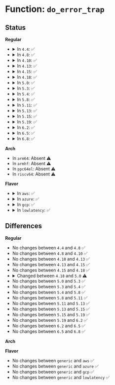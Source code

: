 # Function: <code>do_error_trap</code>

## Status
<b>Regular</b>
<ul>
<li>
<details>
<summary>In <code>4.4</code>: ✅</summary>

```c
void do_error_trap(struct pt_regs *regs, long int error_code, char *str, long unsigned int trapnr, int signr);
```

**Collision:** Unique Static

**Inline:** No

**Transformation:** False

**Instances:**

```
In arch/x86/kernel/traps.c (ffffffff8102f3e0)
Location: arch/x86/kernel/traps.c:280
Inline: False
Direct callers:
  - arch/x86/kernel/traps.c:do_divide_error
  - arch/x86/kernel/traps.c:do_overflow
  - arch/x86/kernel/traps.c:do_invalid_op
  - arch/x86/kernel/traps.c:do_coprocessor_segment_overrun
  - arch/x86/kernel/traps.c:do_invalid_TSS
  - arch/x86/kernel/traps.c:do_segment_not_present
  - arch/x86/kernel/traps.c:do_stack_segment
  - arch/x86/kernel/traps.c:do_alignment_check
```
**Symbols:**

```
ffffffff8102f3e0-ffffffff8102f4e7: do_error_trap (STB_LOCAL)
```
</details>
</li>
<li>
<details>
<summary>In <code>4.8</code>: ✅</summary>

```c
void do_error_trap(struct pt_regs *regs, long int error_code, char *str, long unsigned int trapnr, int signr);
```

**Collision:** Unique Static

**Inline:** No

**Transformation:** False

**Instances:**

```
In arch/x86/kernel/traps.c (ffffffff8102e4e0)
Location: arch/x86/kernel/traps.c:265
Inline: False
Direct callers:
  - arch/x86/kernel/traps.c:do_alignment_check
  - arch/x86/kernel/traps.c:do_stack_segment
  - arch/x86/kernel/traps.c:do_segment_not_present
  - arch/x86/kernel/traps.c:do_invalid_TSS
  - arch/x86/kernel/traps.c:do_coprocessor_segment_overrun
  - arch/x86/kernel/traps.c:do_invalid_op
  - arch/x86/kernel/traps.c:do_overflow
  - arch/x86/kernel/traps.c:do_divide_error
```
**Symbols:**

```
ffffffff8102e4e0-ffffffff8102e5e7: do_error_trap (STB_LOCAL)
```
</details>
</li>
<li>
<details>
<summary>In <code>4.10</code>: ✅</summary>

```c
void do_error_trap(struct pt_regs *regs, long int error_code, char *str, long unsigned int trapnr, int signr);
```

**Collision:** Unique Static

**Inline:** No

**Transformation:** False

**Instances:**

```
In arch/x86/kernel/traps.c (ffffffff8102e420)
Location: arch/x86/kernel/traps.c:265
Inline: False
Direct callers:
  - arch/x86/kernel/traps.c:do_alignment_check
  - arch/x86/kernel/traps.c:do_stack_segment
  - arch/x86/kernel/traps.c:do_segment_not_present
  - arch/x86/kernel/traps.c:do_invalid_TSS
  - arch/x86/kernel/traps.c:do_coprocessor_segment_overrun
  - arch/x86/kernel/traps.c:do_invalid_op
  - arch/x86/kernel/traps.c:do_overflow
  - arch/x86/kernel/traps.c:do_divide_error
```
**Symbols:**

```
ffffffff8102e420-ffffffff8102e527: do_error_trap (STB_LOCAL)
```
</details>
</li>
<li>
<details>
<summary>In <code>4.13</code>: ✅</summary>

```c
void do_error_trap(struct pt_regs *regs, long int error_code, char *str, long unsigned int trapnr, int signr);
```

**Collision:** Unique Static

**Inline:** No

**Transformation:** False

**Instances:**

```
In arch/x86/kernel/traps.c (ffffffff8102ca70)
Location: arch/x86/kernel/traps.c:300
Inline: False
Direct callers:
  - arch/x86/kernel/traps.c:do_alignment_check
  - arch/x86/kernel/traps.c:do_stack_segment
  - arch/x86/kernel/traps.c:do_segment_not_present
  - arch/x86/kernel/traps.c:do_invalid_TSS
  - arch/x86/kernel/traps.c:do_coprocessor_segment_overrun
  - arch/x86/kernel/traps.c:do_invalid_op
  - arch/x86/kernel/traps.c:do_overflow
  - arch/x86/kernel/traps.c:do_divide_error
```
**Symbols:**

```
ffffffff8102ca70-ffffffff8102cb77: do_error_trap (STB_LOCAL)
```
</details>
</li>
<li>
<details>
<summary>In <code>4.15</code>: ✅</summary>

```c
void do_error_trap(struct pt_regs *regs, long int error_code, char *str, long unsigned int trapnr, int signr);
```

**Collision:** Unique Static

**Inline:** No

**Transformation:** False

**Instances:**

```
In arch/x86/kernel/traps.c (ffffffff8102d400)
Location: arch/x86/kernel/traps.c:285
Inline: False
Direct callers:
  - arch/x86/kernel/traps.c:do_alignment_check
  - arch/x86/kernel/traps.c:do_stack_segment
  - arch/x86/kernel/traps.c:do_segment_not_present
  - arch/x86/kernel/traps.c:do_invalid_TSS
  - arch/x86/kernel/traps.c:do_coprocessor_segment_overrun
  - arch/x86/kernel/traps.c:do_invalid_op
  - arch/x86/kernel/traps.c:do_overflow
  - arch/x86/kernel/traps.c:do_divide_error
```
**Symbols:**

```
ffffffff8102d400-ffffffff8102d533: do_error_trap (STB_LOCAL)
```
</details>
</li>
<li>
<details>
<summary>In <code>4.18</code>: ✅</summary>

```c
void do_error_trap(struct pt_regs *regs, long int error_code, char *str, long unsigned int trapnr, int signr);
```

**Collision:** Unique Static

**Inline:** No

**Transformation:** False

**Instances:**

```
In arch/x86/kernel/traps.c (ffffffff8102e680)
Location: arch/x86/kernel/traps.c:285
Inline: False
Direct callers:
  - arch/x86/kernel/traps.c:do_alignment_check
  - arch/x86/kernel/traps.c:do_stack_segment
  - arch/x86/kernel/traps.c:do_segment_not_present
  - arch/x86/kernel/traps.c:do_invalid_TSS
  - arch/x86/kernel/traps.c:do_coprocessor_segment_overrun
  - arch/x86/kernel/traps.c:do_invalid_op
  - arch/x86/kernel/traps.c:do_overflow
  - arch/x86/kernel/traps.c:do_divide_error
```
**Symbols:**

```
ffffffff8102e680-ffffffff8102e7ef: do_error_trap (STB_LOCAL)
```
</details>
</li>
<li>
<details>
<summary>In <code>5.0</code>: ✅</summary>

```c
void do_error_trap(struct pt_regs *regs, long int error_code, char *str, long unsigned int trapnr, int signr, int sicode, void *addr);
```

**Collision:** Unique Static

**Inline:** No

**Transformation:** False

**Instances:**

```
In arch/x86/kernel/traps.c (ffffffff8102f7a0)
Location: arch/x86/kernel/traps.c:262
Inline: False
Direct callers:
  - arch/x86/kernel/traps.c:do_alignment_check
  - arch/x86/kernel/traps.c:do_stack_segment
  - arch/x86/kernel/traps.c:do_segment_not_present
  - arch/x86/kernel/traps.c:do_invalid_TSS
  - arch/x86/kernel/traps.c:do_coprocessor_segment_overrun
  - arch/x86/kernel/traps.c:do_invalid_op
  - arch/x86/kernel/traps.c:do_overflow
  - arch/x86/kernel/traps.c:do_divide_error
```
**Symbols:**

```
ffffffff8102f7a0-ffffffff8102f853: do_error_trap (STB_LOCAL)
```
</details>
</li>
<li>
<details>
<summary>In <code>5.3</code>: ✅</summary>

```c
void do_error_trap(struct pt_regs *regs, long int error_code, char *str, long unsigned int trapnr, int signr, int sicode, void *addr);
```

**Collision:** Unique Static

**Inline:** No

**Transformation:** False

**Instances:**

```
In arch/x86/kernel/traps.c (ffffffff81031590)
Location: arch/x86/kernel/traps.c:263
Inline: False
Direct callers:
  - arch/x86/kernel/traps.c:do_alignment_check
  - arch/x86/kernel/traps.c:do_stack_segment
  - arch/x86/kernel/traps.c:do_segment_not_present
  - arch/x86/kernel/traps.c:do_invalid_TSS
  - arch/x86/kernel/traps.c:do_coprocessor_segment_overrun
  - arch/x86/kernel/traps.c:do_invalid_op
  - arch/x86/kernel/traps.c:do_overflow
  - arch/x86/kernel/traps.c:do_divide_error
```
**Symbols:**

```
ffffffff81031590-ffffffff81031644: do_error_trap (STB_LOCAL)
```
</details>
</li>
<li>
<details>
<summary>In <code>5.4</code>: ✅</summary>

```c
void do_error_trap(struct pt_regs *regs, long int error_code, char *str, long unsigned int trapnr, int signr, int sicode, void *addr);
```

**Collision:** Unique Static

**Inline:** No

**Transformation:** False

**Instances:**

```
In arch/x86/kernel/traps.c (ffffffff81031e50)
Location: arch/x86/kernel/traps.c:263
Inline: False
Direct callers:
  - arch/x86/kernel/traps.c:do_alignment_check
  - arch/x86/kernel/traps.c:do_stack_segment
  - arch/x86/kernel/traps.c:do_segment_not_present
  - arch/x86/kernel/traps.c:do_invalid_TSS
  - arch/x86/kernel/traps.c:do_coprocessor_segment_overrun
  - arch/x86/kernel/traps.c:do_invalid_op
  - arch/x86/kernel/traps.c:do_overflow
  - arch/x86/kernel/traps.c:do_divide_error
```
**Symbols:**

```
ffffffff81031e50-ffffffff81031f04: do_error_trap (STB_LOCAL)
```
</details>
</li>
<li>
<details>
<summary>In <code>5.8</code>: ✅</summary>

```c
void do_error_trap(struct pt_regs *regs, long int error_code, char *str, long unsigned int trapnr, int signr, int sicode, void *addr);
```

**Collision:** Unique Static

**Inline:** No

**Transformation:** False

**Instances:**

```
In arch/x86/kernel/traps.c (ffffffff81034610)
Location: arch/x86/kernel/traps.c:169
Inline: False
Direct callers:
  - arch/x86/kernel/traps.c:exc_stack_segment
  - arch/x86/kernel/traps.c:exc_segment_not_present
  - arch/x86/kernel/traps.c:exc_invalid_tss
  - arch/x86/kernel/traps.c:exc_coproc_segment_overrun
  - arch/x86/kernel/traps.c:exc_invalid_op
  - arch/x86/kernel/traps.c:exc_overflow
  - arch/x86/kernel/traps.c:exc_divide_error
```
**Symbols:**

```
ffffffff81034610-ffffffff810346b8: do_error_trap (STB_LOCAL)
```
</details>
</li>
<li>
<details>
<summary>In <code>5.11</code>: ✅</summary>

```c
void do_error_trap(struct pt_regs *regs, long int error_code, char *str, long unsigned int trapnr, int signr, int sicode, void *addr);
```

**Collision:** Unique Static

**Inline:** No

**Transformation:** False

**Instances:**

```
In arch/x86/kernel/traps.c (ffffffff81034db0)
Location: arch/x86/kernel/traps.c:173
Inline: False
Direct callers:
  - arch/x86/kernel/traps.c:exc_stack_segment
  - arch/x86/kernel/traps.c:exc_segment_not_present
  - arch/x86/kernel/traps.c:exc_invalid_tss
  - arch/x86/kernel/traps.c:exc_coproc_segment_overrun
  - arch/x86/kernel/traps.c:exc_invalid_op
  - arch/x86/kernel/traps.c:exc_overflow
  - arch/x86/kernel/traps.c:exc_divide_error
```
**Symbols:**

```
ffffffff81034db0-ffffffff81034e58: do_error_trap (STB_LOCAL)
```
</details>
</li>
<li>
<details>
<summary>In <code>5.13</code>: ✅</summary>

```c
void do_error_trap(struct pt_regs *regs, long int error_code, char *str, long unsigned int trapnr, int signr, int sicode, void *addr);
```

**Collision:** Unique Static

**Inline:** No

**Transformation:** False

**Instances:**

```
In arch/x86/kernel/traps.c (ffffffff81036960)
Location: arch/x86/kernel/traps.c:173
Inline: False
Direct callers:
  - arch/x86/kernel/traps.c:exc_stack_segment
  - arch/x86/kernel/traps.c:exc_segment_not_present
  - arch/x86/kernel/traps.c:exc_invalid_tss
  - arch/x86/kernel/traps.c:exc_coproc_segment_overrun
  - arch/x86/kernel/traps.c:exc_invalid_op
  - arch/x86/kernel/traps.c:exc_overflow
  - arch/x86/kernel/traps.c:exc_divide_error
```
**Symbols:**

```
ffffffff81036960-ffffffff81036a07: do_error_trap (STB_LOCAL)
```
</details>
</li>
<li>
<details>
<summary>In <code>5.15</code>: ✅</summary>

```c
void do_error_trap(struct pt_regs *regs, long int error_code, char *str, long unsigned int trapnr, int signr, int sicode, void *addr);
```

**Collision:** Unique Static

**Inline:** No

**Transformation:** False

**Instances:**

```
In arch/x86/kernel/traps.c (ffffffff8103bc00)
Location: arch/x86/kernel/traps.c:173
Inline: False
Direct callers:
  - arch/x86/kernel/traps.c:exc_stack_segment
  - arch/x86/kernel/traps.c:exc_segment_not_present
  - arch/x86/kernel/traps.c:exc_invalid_tss
  - arch/x86/kernel/traps.c:exc_coproc_segment_overrun
  - arch/x86/kernel/traps.c:exc_invalid_op
  - arch/x86/kernel/traps.c:exc_overflow
  - arch/x86/kernel/traps.c:exc_divide_error
```
**Symbols:**

```
ffffffff8103bc00-ffffffff8103bca7: do_error_trap (STB_LOCAL)
```
</details>
</li>
<li>
<details>
<summary>In <code>5.19</code>: ✅</summary>

```c
void do_error_trap(struct pt_regs *regs, long int error_code, char *str, long unsigned int trapnr, int signr, int sicode, void *addr);
```

**Collision:** Unique Static

**Inline:** No

**Transformation:** False

**Instances:**

```
In arch/x86/kernel/traps.c (ffffffff81042c40)
Location: arch/x86/kernel/traps.c:175
Inline: False
Direct callers:
  - arch/x86/kernel/traps.c:exc_stack_segment
  - arch/x86/kernel/traps.c:exc_segment_not_present
  - arch/x86/kernel/traps.c:exc_invalid_tss
  - arch/x86/kernel/traps.c:exc_coproc_segment_overrun
  - arch/x86/kernel/traps.c:exc_invalid_op
  - arch/x86/kernel/traps.c:exc_overflow
  - arch/x86/kernel/traps.c:exc_divide_error
```
**Symbols:**

```
ffffffff81042c40-ffffffff81042ce6: do_error_trap (STB_LOCAL)
```
</details>
</li>
<li>
<details>
<summary>In <code>6.2</code>: ✅</summary>

```c
void do_error_trap(struct pt_regs *regs, long int error_code, char *str, long unsigned int trapnr, int signr, int sicode, void *addr);
```

**Collision:** Unique Static

**Inline:** No

**Transformation:** False

**Instances:**

```
In arch/x86/kernel/traps.c (ffffffff8104c690)
Location: arch/x86/kernel/traps.c:177
Inline: False
Direct callers:
  - arch/x86/kernel/traps.c:exc_stack_segment
  - arch/x86/kernel/traps.c:exc_segment_not_present
  - arch/x86/kernel/traps.c:exc_invalid_tss
  - arch/x86/kernel/traps.c:exc_coproc_segment_overrun
  - arch/x86/kernel/traps.c:exc_invalid_op
  - arch/x86/kernel/traps.c:exc_overflow
  - arch/x86/kernel/traps.c:exc_divide_error
```
**Symbols:**

```
ffffffff8104c690-ffffffff8104c734: do_error_trap (STB_LOCAL)
```
</details>
</li>
<li>
<details>
<summary>In <code>6.5</code>: ✅</summary>

```c
void do_error_trap(struct pt_regs *regs, long int error_code, char *str, long unsigned int trapnr, int signr, int sicode, void *addr);
```

**Collision:** Unique Static

**Inline:** No

**Transformation:** False

**Instances:**

```
In arch/x86/kernel/traps.c (ffffffff8104cf00)
Location: arch/x86/kernel/traps.c:177
Inline: False
Direct callers:
  - arch/x86/kernel/traps.c:exc_stack_segment
  - arch/x86/kernel/traps.c:exc_segment_not_present
  - arch/x86/kernel/traps.c:exc_invalid_tss
  - arch/x86/kernel/traps.c:exc_coproc_segment_overrun
  - arch/x86/kernel/traps.c:exc_invalid_op
  - arch/x86/kernel/traps.c:exc_overflow
  - arch/x86/kernel/traps.c:exc_divide_error
```
**Symbols:**

```
ffffffff8104cf00-ffffffff8104cfa4: do_error_trap (STB_LOCAL)
```
</details>
</li>
<li>
<details>
<summary>In <code>6.8</code>: ✅</summary>

```c
void do_error_trap(struct pt_regs *regs, long int error_code, char *str, long unsigned int trapnr, int signr, int sicode, void *addr);
```

**Collision:** Unique Static

**Inline:** No

**Transformation:** False

**Instances:**

```
In arch/x86/kernel/traps.c (ffffffff81054180)
Location: arch/x86/kernel/traps.c:166
Inline: False
Direct callers:
  - arch/x86/kernel/traps.c:exc_stack_segment
  - arch/x86/kernel/traps.c:exc_segment_not_present
  - arch/x86/kernel/traps.c:exc_invalid_tss
  - arch/x86/kernel/traps.c:exc_coproc_segment_overrun
  - arch/x86/kernel/traps.c:exc_invalid_op
  - arch/x86/kernel/traps.c:exc_overflow
  - arch/x86/kernel/traps.c:exc_divide_error
```
**Symbols:**

```
ffffffff81054180-ffffffff81054224: do_error_trap (STB_LOCAL)
```
</details>
</li>
</ul>
<b>Arch</b>
<ul>
<li>
In <code>arm64</code>: Absent ⚠️
</li>
<li>
In <code>armhf</code>: Absent ⚠️
</li>
<li>
In <code>ppc64el</code>: Absent ⚠️
</li>
<li>
In <code>riscv64</code>: Absent ⚠️
</li>
</ul>
<b>Flavor</b>
<ul>
<li>
<details>
<summary>In <code>aws</code>: ✅</summary>

```c
void do_error_trap(struct pt_regs *regs, long int error_code, char *str, long unsigned int trapnr, int signr, int sicode, void *addr);
```

**Collision:** Unique Static

**Inline:** No

**Transformation:** False

**Instances:**

```
In arch/x86/kernel/traps.c (ffffffff81031fb0)
Location: arch/x86/kernel/traps.c:263
Inline: False
Direct callers:
  - arch/x86/kernel/traps.c:do_alignment_check
  - arch/x86/kernel/traps.c:do_stack_segment
  - arch/x86/kernel/traps.c:do_segment_not_present
  - arch/x86/kernel/traps.c:do_invalid_TSS
  - arch/x86/kernel/traps.c:do_coprocessor_segment_overrun
  - arch/x86/kernel/traps.c:do_invalid_op
  - arch/x86/kernel/traps.c:do_overflow
  - arch/x86/kernel/traps.c:do_divide_error
```
**Symbols:**

```
ffffffff81031fb0-ffffffff81032064: do_error_trap (STB_LOCAL)
```
</details>
</li>
<li>
<details>
<summary>In <code>azure</code>: ✅</summary>

```c
void do_error_trap(struct pt_regs *regs, long int error_code, char *str, long unsigned int trapnr, int signr, int sicode, void *addr);
```

**Collision:** Unique Static

**Inline:** No

**Transformation:** False

**Instances:**

```
In arch/x86/kernel/traps.c (ffffffff810219b0)
Location: arch/x86/kernel/traps.c:263
Inline: False
Direct callers:
  - arch/x86/kernel/traps.c:do_alignment_check
  - arch/x86/kernel/traps.c:do_stack_segment
  - arch/x86/kernel/traps.c:do_segment_not_present
  - arch/x86/kernel/traps.c:do_invalid_TSS
  - arch/x86/kernel/traps.c:do_coprocessor_segment_overrun
  - arch/x86/kernel/traps.c:do_invalid_op
  - arch/x86/kernel/traps.c:do_overflow
  - arch/x86/kernel/traps.c:do_divide_error
```
**Symbols:**

```
ffffffff810219b0-ffffffff81021a5e: do_error_trap (STB_LOCAL)
```
</details>
</li>
<li>
<details>
<summary>In <code>gcp</code>: ✅</summary>

```c
void do_error_trap(struct pt_regs *regs, long int error_code, char *str, long unsigned int trapnr, int signr, int sicode, void *addr);
```

**Collision:** Unique Static

**Inline:** No

**Transformation:** False

**Instances:**

```
In arch/x86/kernel/traps.c (ffffffff81031e10)
Location: arch/x86/kernel/traps.c:263
Inline: False
Direct callers:
  - arch/x86/kernel/traps.c:do_alignment_check
  - arch/x86/kernel/traps.c:do_stack_segment
  - arch/x86/kernel/traps.c:do_segment_not_present
  - arch/x86/kernel/traps.c:do_invalid_TSS
  - arch/x86/kernel/traps.c:do_coprocessor_segment_overrun
  - arch/x86/kernel/traps.c:do_invalid_op
  - arch/x86/kernel/traps.c:do_overflow
  - arch/x86/kernel/traps.c:do_divide_error
```
**Symbols:**

```
ffffffff81031e10-ffffffff81031ec4: do_error_trap (STB_LOCAL)
```
</details>
</li>
<li>
<details>
<summary>In <code>lowlatency</code>: ✅</summary>

```c
void do_error_trap(struct pt_regs *regs, long int error_code, char *str, long unsigned int trapnr, int signr, int sicode, void *addr);
```

**Collision:** Unique Static

**Inline:** No

**Transformation:** False

**Instances:**

```
In arch/x86/kernel/traps.c (ffffffff81032ce0)
Location: arch/x86/kernel/traps.c:263
Inline: False
Direct callers:
  - arch/x86/kernel/traps.c:do_alignment_check
  - arch/x86/kernel/traps.c:do_stack_segment
  - arch/x86/kernel/traps.c:do_segment_not_present
  - arch/x86/kernel/traps.c:do_invalid_TSS
  - arch/x86/kernel/traps.c:do_coprocessor_segment_overrun
  - arch/x86/kernel/traps.c:do_invalid_op
  - arch/x86/kernel/traps.c:do_overflow
  - arch/x86/kernel/traps.c:do_divide_error
```
**Symbols:**

```
ffffffff81032ce0-ffffffff81032d94: do_error_trap (STB_LOCAL)
```
</details>
</li>
</ul>

## Differences
<b>Regular</b>
<ul>
<li>
No changes between <code>4.4</code> and <code>4.8</code> ✅
</li>
<li>
No changes between <code>4.8</code> and <code>4.10</code> ✅
</li>
<li>
No changes between <code>4.10</code> and <code>4.13</code> ✅
</li>
<li>
No changes between <code>4.13</code> and <code>4.15</code> ✅
</li>
<li>
No changes between <code>4.15</code> and <code>4.18</code> ✅
</li>
<li>
<details>
<summary>Changed between <code>4.18</code> and <code>5.0</code> ⚠️</summary>
<ul>
<li>
<b>Param added. </b>
<code>int sicode</code>
</li>
<li>
<b>Param added. </b>
<code>void *addr</code>
</li>
</ul>
</details>
</li>
<li>
No changes between <code>5.0</code> and <code>5.3</code> ✅
</li>
<li>
No changes between <code>5.3</code> and <code>5.4</code> ✅
</li>
<li>
No changes between <code>5.4</code> and <code>5.8</code> ✅
</li>
<li>
No changes between <code>5.8</code> and <code>5.11</code> ✅
</li>
<li>
No changes between <code>5.11</code> and <code>5.13</code> ✅
</li>
<li>
No changes between <code>5.13</code> and <code>5.15</code> ✅
</li>
<li>
No changes between <code>5.15</code> and <code>5.19</code> ✅
</li>
<li>
No changes between <code>5.19</code> and <code>6.2</code> ✅
</li>
<li>
No changes between <code>6.2</code> and <code>6.5</code> ✅
</li>
<li>
No changes between <code>6.5</code> and <code>6.8</code> ✅
</li>
</ul>
<b>Arch</b>
<ul>
</ul>
<b>Flavor</b>
<ul>
<li>
No changes between <code>generic</code> and <code>aws</code> ✅
</li>
<li>
No changes between <code>generic</code> and <code>azure</code> ✅
</li>
<li>
No changes between <code>generic</code> and <code>gcp</code> ✅
</li>
<li>
No changes between <code>generic</code> and <code>lowlatency</code> ✅
</li>
</ul>
